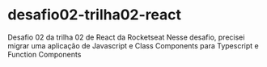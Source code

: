 # desafio02-trilha02-react
Desafio 02 da trilha 02 de React da Rocketseat
Nesse desafio, precisei migrar uma aplicação de Javascript e Class Components para Typescript e Function Components
